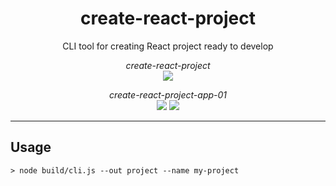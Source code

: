 <div align="center">
  <h1>create-react-project</h1>
  <p>CLI tool for creating React project ready to develop</p>

  *create-react-project*\
  <img src="https://github.com/jedrzejginter/create-react-project/workflows/main/badge.svg">

  *create-react-project-app-01*\
  <img src="https://github.com/jedrzejginter/create-react-project-app-01/workflows/CI/badge.svg">
  <img src="https://github.com/jedrzejginter/create-react-project-app-01/workflows/CD/badge.svg">
</div>

---

## Usage

```
> node build/cli.js --out project --name my-project
```
